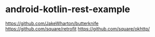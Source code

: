 # android-kotlin-rest-example

https://github.com/JakeWharton/butterknife
https://github.com/square/retrofit
https://github.com/square/okhttp/
